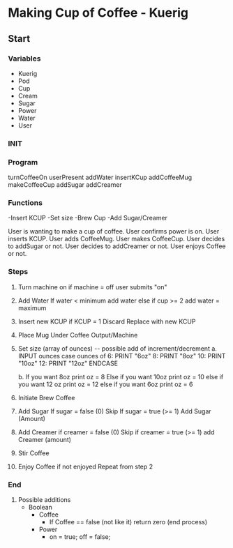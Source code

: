 # Making Cup of Coffee - Kuerig

## Start

### Variables
* Kuerig
* Pod
* Cup
* Cream
* Sugar
* Power
* Water
* User

### INIT

### Program
turnCoffeeOn
userPresent
addWater
insertKCup
addCoffeeMug
makeCoffeeCup
addSugar
addCreamer

### Functions
-Insert KCUP
-Set size
-Brew Cup
-Add Sugar/Creamer

User is wanting to make a cup of coffee.  User confirms power is on. User inserts KCUP.  User adds CoffeeMug.  User makes CoffeeCup. User decides to addSugar or not.  User decides to addCreamer or not.  User enjoys Coffee or not.

### Steps
1. Turn machine on
    if machine = off
    user submits "on"
2. Add Water
    If water < minimum
        add water
    else if cup >= 2
        add water = maximum
3. Insert new KCUP
    if KCUP = 1
    Discard
    Replace with new KCUP
4. Place Mug Under Coffee Output/Machine
5. Set size (array of ounces) -- possible add of increment/decrement
    a.  INPUT ounces
        case ounces of 
        6: PRINT "6oz"
        8: PRINT "8oz"
        10: PRINT "10oz"
        12: PRINT "12oz"
        ENDCASE

    b.
        If you want 8oz
        print oz = 8
        Else if you want 10oz
        print oz = 10
        else if you want 12 oz
        print oz = 12
        else if you want 6oz
        print oz = 6
6. Initiate Brew Coffee
7. Add Sugar
    If sugar = false (0)
    Skip
    If sugar = true (>= 1)
    Add Sugar (Amount)
8. Add Creamer
    if creamer = false (0)
    Skip
    if creamer = true (>= 1)
    add Creamer (amount)
9. Stir Coffee
10. Enjoy Coffee
    if not enjoyed
    Repeat from step 2

### End

1. Possible additions
    * Boolean 
         * Coffee
             * If Coffee == false (not like it)
            return zero (end process)
        * Power
            * on = true; off = false;
    